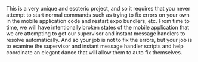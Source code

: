 This is a very unique and esoteric project, and so it requires that you never attempt to start normal commands such as trying to fix errors on your own in the mobile application code and restart expo bundlers, etc. From time to time, we will have intentionally broken states of the mobile application that we are attempting to get our supervisor and instant message handlers to resolve automatically. And so your job is not to fix the errors, but your job is to examine the supervisor and instant message handler scripts and help coordinate an elegant dance that will allow them to auto fix themselves.